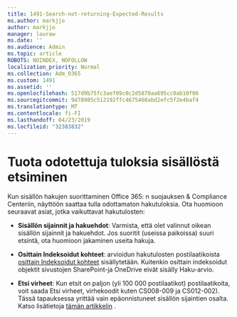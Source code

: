 ```yaml
---
title: 1491-Search-not-returning-Expected-Results
ms.author: markjjo
author: markjjo
manager: lauraw
ms.date: ''
ms.audience: Admin
ms.topic: article
ROBOTS: NOINDEX, NOFOLLOW
localization_priority: Normal
ms.collection: Adm_O365
ms.custom: 1491
ms.assetid: ''
ms.openlocfilehash: 517d9b75fc3aef09c0c2d5870aa695cc0ab10f06
ms.sourcegitcommit: 9d78905c512192ffc4675468abd2efc5f2e4baf4
ms.translationtype: MT
ms.contentlocale: fi-FI
ms.lasthandoff: 04/23/2019
ms.locfileid: "32383832"
---
```

# <a name="content-search-not-returning-expected-results"></a>Tuota odotettuja tuloksia sisällöstä etsiminen

Kun sisällön hakujen suorittaminen Office 365: n suojauksen & Compliance Centeriin, näyttöön saattaa tulla odottamaton hakutuloksia. Ota huomioon seuraavat asiat, jotka vaikuttavat hakutulosten:

- **Sisällön sijainnit ja hakuehdot**: Varmista, että olet valinnut oikean sisällön sijainnit ja hakuehdot. Jos suoritit (useissa paikoissa) suuri etsintä, ota huomioon jakaminen useita hakuja.

- **Osittain Indeksoidut kohteet**: arvioidun hakutulosten postilaatikoista [osittain Indeksoidut kohteet](https://docs.microsoft.com/office365/securitycompliance/partially-indexed-items-in-content-search) sisällytetään. Kuitenkin osittain indeksoidut objektit sivustojen SharePoint-ja OneDrive eivät sisälly Haku-arvio.

- **Etsi virheet**: Kun etsit on paljon (yli 100 000 postilaatikot) postilaatikoita, voit saada Etsi virheet, virhekoodit kuten CS008-009 ja CS012-002). Tässä tapauksessa yrittää vain epäonnistuneet sisällön sijaintien osalta. Katso lisätietoja [tämän artikkelin](https://docs.microsoft.com/office365/securitycompliance/retry-failed-content-search) .
